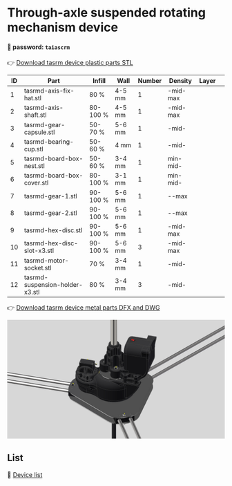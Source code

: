 # Through-axle suspended rotating mechanism device

#### 🔑 password: ``` taiascrm ```

👉 [Download tasrm device plastic parts STL](https://github.com/Toy-Artificial-Intelligence-lab/Axial-suspension-carousel-rotation-mechanism-device/blob/main/stl/tasrm-device-plastic-parts.zip)

| ID | Part | Infill  |  Wall   | Number |  Density | Layer |  |   
| ------------- | ------------- | ------------- | ------------- | ------------- | ------------- | ------------- | ------------- | 
| 1 | tasrmd-axis-fix-hat.stl | 80 % | 4-5 mm | 1 | -mid-max  |  |  |
| 2 | tasrmd-axis-shaft.stl |  80-100 % | 4-5 mm | 1 | -mid-max  |   |  |
| 3 | tasrmd-gear-capsule.stl | 50-70 % | 5-6 mm  | 1 | -mid- |   |  |
| 4 | tasrmd-bearing-cup.stl | 50-60 % | 4 mm | 1 |  -mid-  |  |   |
| 5 | tasrmd-board-box-nest.stl | 50-60 % | 3-4 mm | 1  | min-mid-   |   |  |
| 6 | tasrmd-board-box-cover.stl | 80-100 % |  3-1 mm | 1 | min-mid- |   |    |
| 7 | tasrmd-gear-1.stl | 90-100 % |  5-6 mm | 1  | --max |   |    |
| 8 | tasrmd-gear-2.stl | 90-100 % |  5-6 mm |  1 | --max |   |    |
| 9 | tasrmd-hex-disc.stl | 90-100 % |  5-6 mm | 1 | -mid-max |   |    |
| 10 | tasrmd-hex-disc-slot-x3.stl | 90-100 % |  5-6 mm | 3 | -mid-max |   |    |
| 11 | tasrmd-motor-socket.stl | 70 % |  3-4 mm | 1 | -mid-   |   |    |
| 12 | tasrmd-suspension-holder-x3.stl | 80 % |  3-4 mm | 3 | -mid-  |   |    |

👉 [Download tasrm device metal parts DFX and DWG](https://github.com/Toy-Artificial-Intelligence-lab/Axial-suspension-carousel-rotation-mechanism-device/blob/main/stl/tasrm-device-metal-part.zip)


 <img src="https://github.com/Toy-Artificial-Intelligence-lab/Axial-suspension-carousel-rotation-mechanism-device/blob/main/image/Through-axle-suspended-rotating-mechanism-device.jpg" width="800">  

 

## List

📌  [Device list](https://github.com/Toy-Artificial-Intelligence-lab/Axial-suspension-carousel-rotation-mechanism-device/blob/main/mdmu/device.md)

 
